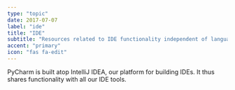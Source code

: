 ```yaml
---
type: "topic"
date: 2017-07-07
label: "ide"
title: "IDE"
subtitle: "Resources related to IDE functionality independent of language"
accent: "primary"
icon: "fas fa-edit"
---
```


PyCharm is built atop IntelliJ IDEA, our platform for building IDEs. 
It thus shares functionality with all our IDE tools.